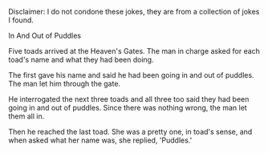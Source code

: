 Disclaimer: I do not condone these jokes, they are from a collection of jokes I found.

In And Out of Puddles

Five toads arrived at the Heaven's Gates. The man in charge asked for each toad's name and what they had been doing. 

The first gave his name and said he had been going in and out of puddles. The man let him through the gate. 

He interrogated the next three toads and all three too said they had been going in and out of puddles. Since there was nothing wrong, the man let them all in.

Then he reached the last toad. She was a pretty one, in toad's sense, and when asked what her name was, she replied, 'Puddles.'

